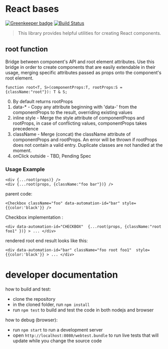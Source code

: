 # React bases

 [![Greenkeeper badge](https://badges.greenkeeper.io/wix/react-bases.svg)](https://greenkeeper.io/)
 [![Build Status](https://travis-ci.org/wix/react-bases.svg?branch=master)](https://travis-ci.org/wix/react-bases)

> This library provides helpful utilities for creating React components.

## root function
Bridge between component's API and root element attributes.
Use this bridge in order to create components that are easily extendable in their usage, merging specific attributes passed as props onto the component's root element.


```tsx
function root<T, S>(componentProps:T, rootProps:S = {className:"root"}): T & S;
```

0. By default returns rootProps
1. data-* - Copy any attribute beginning with 'data-' from the componentProps to the result, overriding existing values
2. inline style - Merge the style attribute of componentProps and rootProps, in case of conflicting values, componentProps takes precedence
3. className - Merge (concat) the className attribute of componentProps and rootProps. An error will be thrown if rootProps does not contain a valid entry. Duplicate classes are not handled at the moment.
4. onClick outside - TBD, Pending Spec

### Usage Example
```tsx
<div {...root(props)} />
<div {...root(props, {className:"foo bar"})} />
```

parent code:
```tsx
<Checkbox className="foo" data-automation-id="bar" style={{color:'black'}} />
```

Checkbox implementation :
```tsx
<div data-automation-id="CHECKBOX"  {...root(props, {className:"root foo1" })} > ... </div>
```

rendered root end result looks like this:
```tsx
<div data-automation-id="bar" className="foo root foo1"  style={{color:'black'}} > ... </div>
```

# developer documentation
how to build and test:
 - clone the repository
 - in the cloned folder, run `npm install`
 - run `npm test` to build and test the code in both nodejs and browser

how to debug (browser):
 - run `npm start` to run a development server
 - open `http://localhost:8080/webtest.bundle` to run live tests that will update while you change the source code



